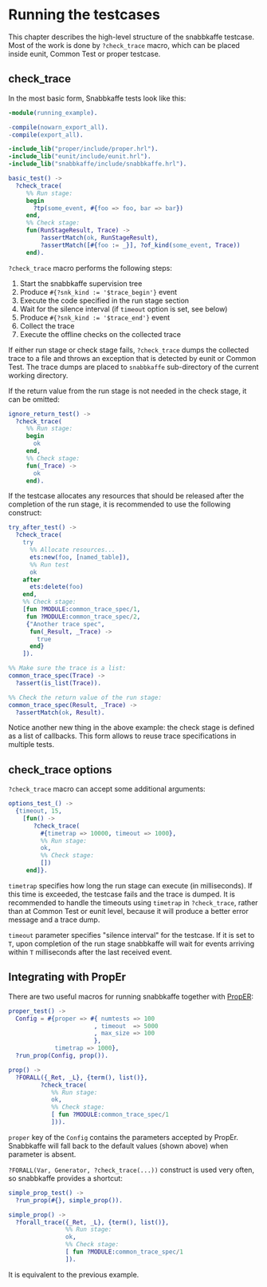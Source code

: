 # Running the testcases

This chapter describes the high-level structure of the snabbkaffe testcase.
Most of the work is done by `?check_trace` macro, which can be placed inside eunit, Common Test or proper testcase.

## check_trace
In the most basic form, Snabbkaffe tests look like this:

```erlang
-module(running_example).

-compile(nowarn_export_all).
-compile(export_all).

-include_lib("proper/include/proper.hrl").
-include_lib("eunit/include/eunit.hrl").
-include_lib("snabbkaffe/include/snabbkaffe.hrl").

basic_test() ->
  ?check_trace(
     %% Run stage:
     begin
       ?tp(some_event, #{foo => foo, bar => bar})
     end,
     %% Check stage:
     fun(RunStageResult, Trace) ->
         ?assertMatch(ok, RunStageResult),
         ?assertMatch([#{foo := _}], ?of_kind(some_event, Trace))
     end).
```

`?check_trace` macro performs the following steps:

1. Start the snabbkaffe supervision tree
1. Produce `#{?snk_kind := '$trace_begin'}` event
1. Execute the code specified in the run stage section
1. Wait for the silence interval (if `timeout` option is set, see below)
1. Produce `#{?snk_kind := '$trace_end'}` event
1. Collect the trace
1. Execute the offline checks on the collected trace

If either run stage or check stage fails, `?check_trace` dumps the collected trace to a file and throws an exception that is detected by eunit or Common Test.
The trace dumps are placed to `snabbkaffe` sub-directory of the current working directory.

If the return value from the run stage is not needed in the check stage, it can be omitted:

```erlang
ignore_return_test() ->
  ?check_trace(
     %% Run stage:
     begin
       ok
     end,
     %% Check stage:
     fun(_Trace) ->
       ok
     end).
```

If the testcase allocates any resources that should be released after the completion of the run stage, it is recommended to use the following construct:

```erlang
try_after_test() ->
  ?check_trace(
    try
      %% Allocate resources...
      ets:new(foo, [named_table]),
      %% Run test
      ok
    after
      ets:delete(foo)
    end,
    %% Check stage:
    [fun ?MODULE:common_trace_spec/1,
     fun ?MODULE:common_trace_spec/2,
     {"Another trace spec",
      fun(_Result, _Trace) ->
        true
      end}
    ]).

%% Make sure the trace is a list:
common_trace_spec(Trace) ->
  ?assert(is_list(Trace)).

%% Check the return value of the run stage:
common_trace_spec(Result, _Trace) ->
  ?assertMatch(ok, Result).
```

Notice another new thing in the above example: the check stage is defined as a list of callbacks.
This form allows to reuse trace specifications in multiple tests.

## check_trace options

`?check_trace` macro can accept some additional arguments:

```erlang
options_test_() ->
  {timeout, 15,
    [fun() ->
       ?check_trace(
         #{timetrap => 10000, timeout => 1000},
         %% Run stage:
         ok,
         %% Check stage:
         [])
     end]}.
```

`timetrap` specifies how long the run stage can execute (in milliseconds).
If this time is exceeded, the testcase fails and the trace is dumped.
It is recommended to handle the timeouts using `timetrap` in `?check_trace`, rather than at Common Test or eunit level, because it will produce a better error message and a trace dump.

`timeout` parameter specifies "silence interval" for the testcase.
If it is set to `T`, upon completion of the run stage snabbkaffe will wait for events arriving within `T` milliseconds after the last received event.

## Integrating with PropEr

There are two useful macros for running snabbkaffe together with [PropER](https://proper-testing.github.io/):

```erlang
proper_test() ->
  Config = #{proper => #{ numtests => 100
                        , timeout  => 5000
                        , max_size => 100
                        },
             timetrap => 1000},
  ?run_prop(Config, prop()).

prop() ->
  ?FORALL({_Ret, _L}, {term(), list()},
         ?check_trace(
            %% Run stage:
            ok,
            %% Check stage:
            [ fun ?MODULE:common_trace_spec/1
            ])).
```

`proper` key of the `Config` contains the parameters accepted by PropEr.
Snabbkaffe will fall back to the default values (shown above) when parameter is absent.

`?FORALL(Var, Generator, ?check_trace(...))` construct is used very often, so snabbkaffe provides a shortcut:

```erlang
simple_prop_test() ->
  ?run_prop(#{}, simple_prop()).

simple_prop() ->
  ?forall_trace({_Ret, _L}, {term(), list()},
                %% Run stage:
                ok,
                %% Check stage:
                [ fun ?MODULE:common_trace_spec/1
                ]).
```

It is equivalent to the previous example.
